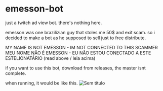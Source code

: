 # emesson-bot
just a twitch ad view bot.
there's nothing here.

emesson was one brazilizian guy that stoles me 50$ and exit scam.
so i decided to make a bot as he supposed to sell just to free distribute.

MY NAME IS NOT EMESSON - IM NOT CONNECTED TO THIS SCAMMER
MEU NOME NÃO É EMESSON - EU NÃO ESTOU CONECTADO A ESTE ESTELIONATÁRIO
(read above / leia acima)

if you want to use this bot, download from releases, the master isnt complete.

when running, it would be like this.
![Sem título](https://user-images.githubusercontent.com/110933270/195428015-16f104c4-e5b5-4597-b98e-0c2012047a7f.png)
